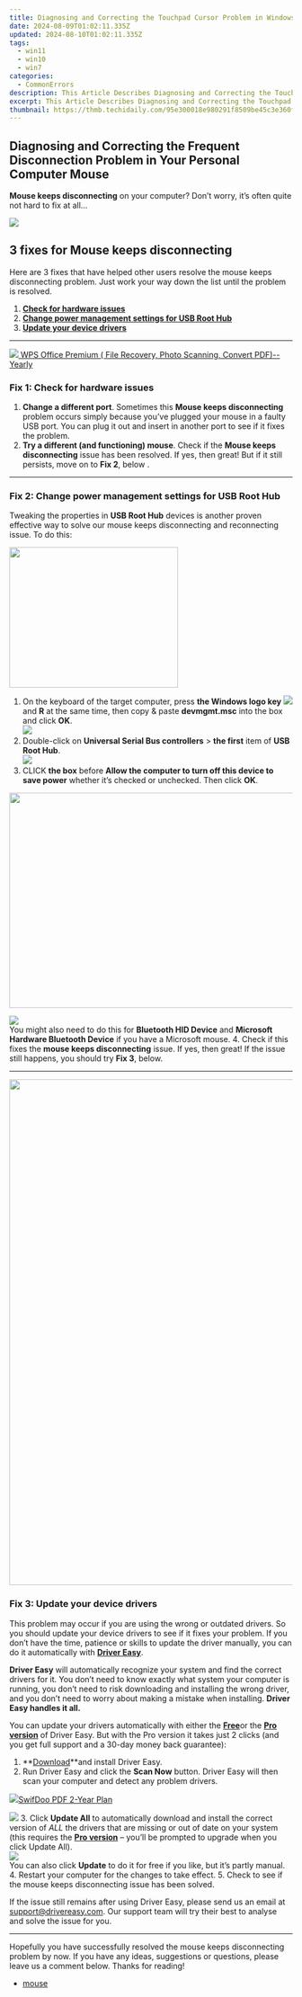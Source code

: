 ```yaml
---
title: Diagnosing and Correcting the Touchpad Cursor Problem in Windows 11
date: 2024-08-09T01:02:11.335Z
updated: 2024-08-10T01:02:11.335Z
tags:
  - win11
  - win10
  - win7
categories:
  - CommonErrors
description: This Article Describes Diagnosing and Correcting the Touchpad Cursor Problem in Windows 11
excerpt: This Article Describes Diagnosing and Correcting the Touchpad Cursor Problem in Windows 11
thumbnail: https://thmb.techidaily.com/95e300018e980291f8509be45c3e360fa38c440741dbce7d87b862e7e88474bb.jpg
---
```


## Diagnosing and Correcting the Frequent Disconnection Problem in Your Personal Computer Mouse

**Mouse keeps disconnecting** on your computer? Don’t worry, it’s often quite not hard to fix at all…

<!-- affiliate ads begin -->
<a href="https://store.revouninstaller.com/order/checkout.php?PRODS=27889512&QTY=1&AFFILIATE=108875&CART=1"><img src="https://secure.avangate.com/images/merchant/4282ec8de8c9be897e7aff4aa231b1a4/728__90.jpg" border="0"></a>
<!-- affiliate ads end -->
## 3 fixes for **Mouse keeps disconnecting**

Here are 3 fixes that have helped other users resolve the mouse keeps disconnecting problem. Just work your way down the list until the problem is resolved.

1. [**Check for hardware issues**](https://tools.techidaily.com/drivereasy/download/)
2. [**Change power management settings for USB Root Hub**](https://tools.techidaily.com/drivereasy/download/)
3. [**Update your device drivers**](https://tools.techidaily.com/drivereasy/download/)

---

<!-- affiliate ads begin -->
<a href="https://secure.2checkout.com/order/checkout.php?PRODS=38729081&QTY=1&AFFILIATE=108875&CART=1"><img src="https://website-prod.cache.wpscdn.com/img/wps-office-pdf-editor-1x.890dbda.png" border="0">
WPS Office Premium ( File Recovery, Photo Scanning, Convert PDF)--Yearly</a>
<!-- affiliate ads end -->
### Fix 1: Check for hardware issues

1. **Change a different port**. Sometimes this **Mouse keeps disconnecting** problem occurs simply because you’ve plugged your mouse in a faulty USB port. You can plug it out and insert in another port to see if it fixes the problem.
2. **Try a different (and functioning) mouse**. Check if the **Mouse keeps disconnecting** issue has been resolved. If yes, then great! But if it still persists, move on to **Fix 2**, below .

---

### Fix 2: Change power management settings for USB Root Hub

Tweaking the properties in **USB Root Hub** devices is another proven effective way to solve our mouse keeps disconnecting and reconnecting issue. To do this:

<!-- affiliate ads begin -->
<a href="https://printrendy.pxf.io/c/5597632/1453719/17020" target="_top" id="1453719"><img src="//a.impactradius-go.com/display-ad/17020-1453719" border="0" alt="" width="300" height="250"/></a><img height="0" width="0" src="https://imp.pxf.io/i/5597632/1453719/17020" style="position:absolute;visibility:hidden;" border="0" />
<!-- affiliate ads end -->
1. On the keyboard of the target computer, press **the Windows logo key** ![](https://images.drivereasy.com/wp-content/uploads/2018/04/img_5ae0331bc08e4.png)and **R** at the same time, then copy & paste **devmgmt.msc** into the box and click **OK**.  
![](https://images.drivereasy.com/wp-content/uploads/2018/05/img_5afb9c1b96ba9.png)
2. Double-click on **Universal Serial Bus controllers** \> **the first** item of **USB Root Hub**.  
![](https://images.drivereasy.com/wp-content/uploads/2018/08/img_5b72a8b859168.jpg)
3. CLICK **the box** before **Allow the computer to turn off this device to save power** whether it’s checked or unchecked. Then click **OK**.  
<!-- affiliate ads begin -->
<a href="https://ship7com.pxf.io/c/5597632/1509856/17634" target="_top" id="1509856"><img src="//a.impactradius-go.com/display-ad/17634-1509856" border="0" alt="" width="730" height="383"/></a>
<!-- affiliate ads end -->
![](https://images.drivereasy.com/wp-content/uploads/2018/08/img_5b72a9e76e5de.png)  
You might also need to do this for **Bluetooth HID Device** and **Microsoft Hardware Bluetooth Device** if you have a Microsoft mouse.
4. Check if this fixes the **mouse keeps disconnecting** issue. If yes, then great! If the issue still happens, you should try **Fix 3**, below.

---

<!-- affiliate ads begin -->
<a href="https://ursime.pxf.io/c/5597632/2048972/16384" target="_top" id="2048972"><img src="//a.impactradius-go.com/display-ad/16384-2048972" border="0" alt="" width="1200" height="900"/></a><img height="0" width="0" src="https://imp.pxf.io/i/5597632/2048972/16384" style="position:absolute;visibility:hidden;" border="0" />
<!-- affiliate ads end -->
### Fix 3: Update your device drivers

This problem may occur if you are using the wrong or outdated drivers. So you should update your device drivers to see if it fixes your problem. If you don’t have the time, patience or skills to update the driver manually, you can do it automatically with [**Driver Easy**](https://tools.techidaily.com/drivereasy/download/).

**Driver Easy** will automatically recognize your system and find the correct drivers for it. You don’t need to know exactly what system your computer is running, you don’t need to risk downloading and installing the wrong driver, and you don’t need to worry about making a mistake when installing. **Driver Easy handles it all.**

You can update your drivers automatically with either the [**Free**](https://tools.techidaily.com/drivereasy/download/)or the [**Pro version**](https://tools.techidaily.com/drivereasy/download/) of Driver Easy. But with the Pro version it takes just 2 clicks (and you get full support and a 30-day money back guarantee):

1. **[Download](https://tools.techidaily.com/drivereasy/download/)**and install Driver Easy.
2. Run Driver Easy and click the **Scan Now** button. Driver Easy will then scan your computer and detect any problem drivers.  
<!-- affiliate ads begin -->
<a href="https://purchase.swifdoo.com/order/checkout.php?PRODS=40002580&QTY=1&AFFILIATE=108875&CART=1"><img src="https://secure.avangate.com/images/merchant/8b932759a5a04ddb34bf79e3f9072e4b/products/3_Product%20box%20white-1024x1024.png" border="0">SwifDoo PDF 2-Year Plan</a>
<!-- affiliate ads end -->
![](https://images.drivereasy.com/wp-content/uploads/2018/07/img_5b46ffcde1143.jpg)
3. Click **Update All** to automatically download and install the correct version of _ALL_ the drivers that are missing or out of date on your system (this requires the [**Pro version**](https://tools.techidaily.com/drivereasy/download/) – you’ll be prompted to upgrade when you click Update All).  
![](https://images.drivereasy.com/wp-content/uploads/2018/07/img_5b506f17ccfe2.jpg)  
 You can also click **Update** to do it for free if you like, but it’s partly manual.
4. Restart your computer for the changes to take effect.
5. Check to see if the mouse keeps disconnecting issue has been solved.

If the issue still remains after using Driver Easy, please send us an email at <support@drivereasy.com>. Our support team will try their best to analyse and solve the issue for you.

---

Hopefully you have successfully resolved the mouse keeps disconnecting problem by now. If you have any ideas, suggestions or questions, please leave us a comment below. Thanks for reading!

* [mouse](https://tools.techidaily.com/drivereasy/download/)

<ins class="adsbygoogle"
     style="display:block"
     data-ad-format="autorelaxed"
     data-ad-client="ca-pub-7571918770474297"
     data-ad-slot="1223367746"></ins>



<ins class="adsbygoogle"
     style="display:block"
     data-ad-client="ca-pub-7571918770474297"
     data-ad-slot="8358498916"
     data-ad-format="auto"
     data-full-width-responsive="true"></ins>
